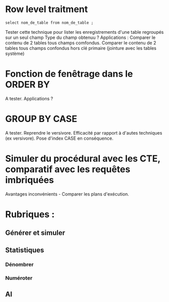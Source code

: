 # Row level traitment

    select nom_de_table from nom_de_table ;

Tester cette technique pour lister les enregistrements d'une table regroupés sur un seul champ
Type du champ obtenuu ?
Applications :
Comparer le contenu de 2 tables tous champs comfondus.
Comparer le contenu de 2 tables tous champs confondus hors clé primaire (jointure avec les tables système)

# Fonction de fenêtrage dans le ORDER BY
A tester. Applications ?

# GROUP BY CASE
A tester. Reprendre le versivore. Efficacité par rapport à d'autes techniques (ex versivore). Pose d'index CASE en conséquence.

# Simuler du procédural avec les CTE, comparatif avec les requêtes imbriquées
Avantages inconvénients - Comparer les plans d'exécution.

# Rubriques :
## Générer et simuler
## Statistiques
### Dénombrer
### Numéroter
## AI
